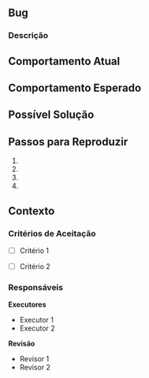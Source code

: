 ## Bug

### Descrição
<!--- Descrição geral do problema -->

## Comportamento Atual
<!--- O que o bug faz no sistema? use texto, imagens e/ou vídeos -->

## Comportamento Esperado
<!--- Como o sistema deveria reagir se o problema não existisse? use texto, imagens e/ou vídeos -->

## Possível Solução
<!--- Ideias ou sugestões de solução, caso existam, senão comentar essa seção -->

## Passos para Reproduzir
<!--- passa a passo, com comandos, para reproduzir o bug -->
1.
2.
3.
4.

## Contexto
<!--- descrever o ambiente onde ocorreu o erro, a máquina, o browser, tipo de usuário -->
<!--- ou qualquer outra variável que seja determinante para reproduzir o erro -->

### Critérios de Aceitação
<!-- Definir condições obrigatórias para aceitar a correção -->
- [ ] Critério 1
- [ ] Critério 2


### Responsáveis
<!-- definir quem vai fazer a issue e quem vai revisar o merge request -->

**Executores**
- Executor 1
- Executor 2

**Revisão**
- Revisor 1
- Revisor 2
